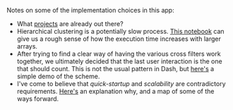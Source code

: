 Notes on some of the implementation choices in this app:

- What [projects](reinventing-the-wheel.md) are already out there?
- Hierarchical clustering is a potentially slow process. [This notebook](cluster_profiling.ipynb) can give us a rough sense
of how the execution time increases with larger arrays.
- After trying to find a clear way of having the various cross filters work together, we ultimately decided that the last
user interaction is the one that should count. This is not the usual pattern in Dash, but [here's](event_timestamps_demo_app.py)
a simple demo of the scheme.
- I've come to believe that *quick-startup* and *scalability* are contradictory requirements.
[Here's](quick-start-scale.md) an explanation why, and a map of some of the ways forward.
